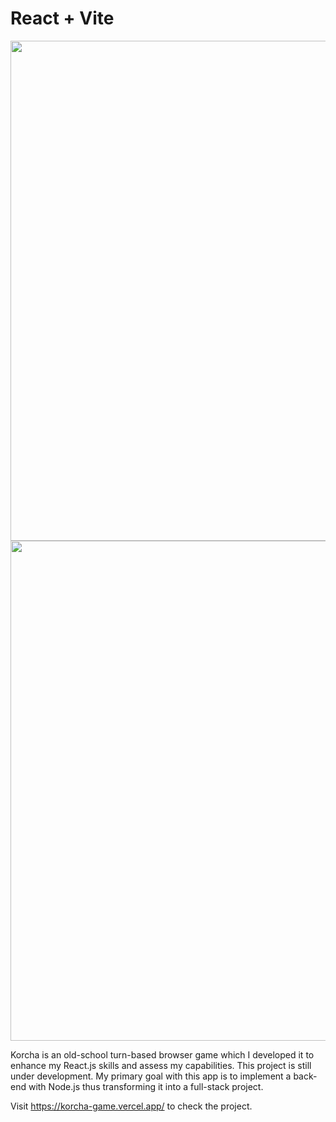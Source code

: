 # React + Vite

<img src="https://media.giphy.com/media/v1.Y2lkPTc5MGI3NjExZDlrdmkxcHJiMGR4bmJuYmYzcTFzMWVvY3ZxZW1lZDk1cDR6NjRjOCZlcD12MV9pbnRlcm5hbF9naWZfYnlfaWQmY3Q9Zw/BNnEa1AGCTrUsp7nJ9/giphy.gif" width="800"/>

<img src ="https://media.giphy.com/media/v1.Y2lkPTc5MGI3NjExa3E2d3N4aDExMnRqMG56MjY4bW1iNDQ3Ym5kd3puNm55Nnhycmc1eCZlcD12MV9pbnRlcm5hbF9naWZfYnlfaWQmY3Q9Zw/YDffF6kzbQY94UBJF0/giphy.gif" width = "800" />

Korcha is an old-school turn-based browser game which I developed it to enhance my React.js skills and assess my capabilities. This project is still under development. My primary goal with this app is to implement a back-end with Node.js thus transforming it into a full-stack project.

Visit https://korcha-game.vercel.app/ to check the project.

